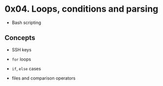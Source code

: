 # 0x04. Loops, conditions and parsing

- Bash scripting

## Concepts

- SSH keys

- `for` loops

- `if`, `else` cases

- files and comparison operators

